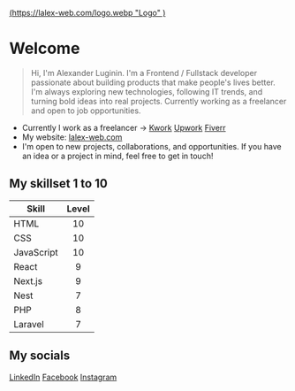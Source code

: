 [(https://lalex-web.com/logo.webp "Logo" )](https://lalex-web.com)

# Welcome
> Hi, I'm Alexander Luginin. I'm a Frontend / Fullstack developer passionate about building products that make people's lives better. I'm always exploring new technologies, following IT trends, and turning bold ideas into real projects. Currently working as a freelancer and open to job opportunities.

* Currently I work as a freelancer -> [Kwork](https://kwork.com/user/lalexweb)  [Upwork](https://www.upwork.com/freelancers/~016e5d9a2fe61d19f6)  [Fiverr](https://www.fiverr.com/lalexweb)
* My website: [lalex-web.com](https://lalex-web.com)
* I'm open to new projects, collaborations, and opportunities. If you have an idea or a project in mind, feel free to get in touch!

## My skillset 1 to 10

| Skill         | Level         |
| ------------- |:-------------:|
| HTML          | 10            |
| CSS           | 10            |
| JavaScript    | 10            |
| React         | 9             |
| Next.js       | 9             |
| Nest          | 7             |
| PHP           | 8             |
| Laravel       | 7             |

## My socials
[LinkedIn](https://www.linkedin.com/in/lalex-web)  [Facebook](https://www.facebook.com/profile.php?id=61557249545200)  [Instagram](https://www.instagram.com/lalex.web/)
